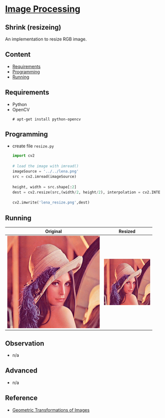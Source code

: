 # [Image Processing](../../)

## Shrink (resizeing)

An implementation to resize RGB image.

## Content

* [Requirements](#requirements)
* [Programming](#programming)
* [Running](#running)

## Requirements

- Python
- OpenCV
  ```
  # apt-get install python-opencv
  ```

## Programming

- create file `resize.py`

  ``` python
  import cv2
 
  # load the image with imread()
  imageSource = '../../lena.png'
  src = cv2.imread(imageSource)
 
  height, width = src.shape[:2]
  dest = cv2.resize(src,(width/2, height/2), interpolation = cv2.INTER_CUBIC)
 
  cv2.imwrite('lena_resize.png',dest)
  ```

## Running

  | Original            | Resized               | 
  |---------------------|-----------------------|
  |![r](../../lena.png) | ![r](lena_resize.png) |


## Observation

- n/a

## Advanced

- n/a

## Reference

- [Geometric Transformations of Images](https://docs.opencv.org/3.4.0/da/d6e/tutorial_py_geometric_transformations.html)

